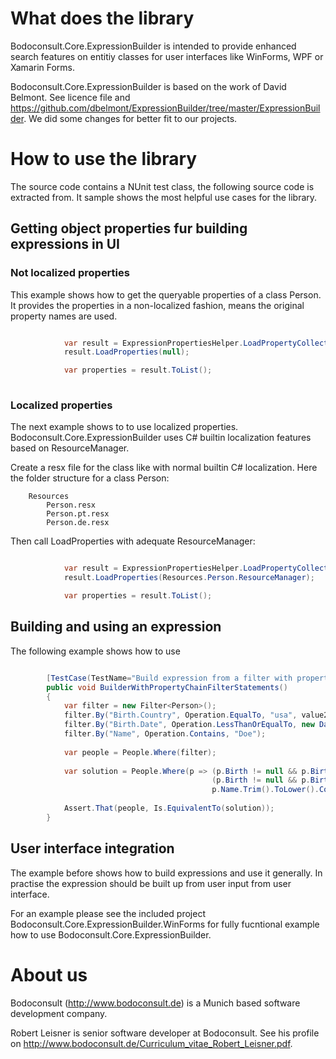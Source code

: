 # What does the library

Bodoconsult.Core.ExpressionBuilder is intended to provide enhanced search features on entitiy classes for user interfaces like WinForms, WPF or Xamarin Forms.

Bodoconsult.Core.ExpressionBuilder is based on the work of David Belmont. See licence file and <https://github.com/dbelmont/ExpressionBuilder/tree/master/ExpressionBuilder>. 
We did some changes for better fit to our projects.

# How to use the library

The source code contains a NUnit test class, the following source code is extracted from. It sample shows the most helpful use cases for the library.

## Getting object properties fur building expressions in UI

### Not localized properties

This example shows how to get the queryable properties of a class Person. It provides the properties in a non-localized fashion, means the original property names are used.

``` csharp

            var result = ExpressionPropertiesHelper.LoadPropertyCollection<Person>();
            result.LoadProperties(null);

            var properties = result.ToList();
			
```

### Localized properties

The next example shows to to use localized properties. Bodoconsult.Core.ExpressionBuilder uses C# builtin localization features based on ResourceManager.

Create a resx file for the class like with normal builtin C# localization. Here the folder structure for a class Person:

		Resources
			Person.resx
			Person.pt.resx
			Person.de.resx

Then call LoadProperties with adequate ResourceManager:

``` csharp

            var result = ExpressionPropertiesHelper.LoadPropertyCollection<Person>();
            result.LoadProperties(Resources.Person.ResourceManager);

            var properties = result.ToList();

```

## Building and using an expression

The following example shows how to use  

``` csharp

        [TestCase(TestName="Build expression from a filter with property chain filter statements")]
        public void BuilderWithPropertyChainFilterStatements()
        {
            var filter = new Filter<Person>();
            filter.By("Birth.Country", Operation.EqualTo, "usa", value2: default, FilterStatementConnector.Or);
            filter.By("Birth.Date", Operation.LessThanOrEqualTo, new DateTime(1980, 1, 1), connector: FilterStatementConnector.Or);
            filter.By("Name", Operation.Contains, "Doe");
            
            var people = People.Where(filter);
            
            var solution = People.Where(p => (p.Birth != null && p.Birth.Country != null && p.Birth.Country.Trim().ToLower().Equals("usa")) ||
                                             (p.Birth != null && p.Birth.Date <= new DateTime(1980, 1, 1)) ||
                                             p.Name.Trim().ToLower().Contains("doe"));
            
            Assert.That(people, Is.EquivalentTo(solution));
        }

```

## User interface integration

The example before shows how to build expressions and use it generally. In practise the expression should be built up from user input from user interface. 

For an example please see the included project Bodoconsult.Core.ExpressionBuilder.WinForms for fully fucntional example how to use Bodoconsult.Core.ExpressionBuilder.


# About us

Bodoconsult (<http://www.bodoconsult.de>) is a Munich based software development company.

Robert Leisner is senior software developer at Bodoconsult. See his profile on <http://www.bodoconsult.de/Curriculum_vitae_Robert_Leisner.pdf>.

